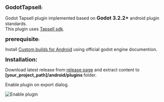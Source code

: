 <p><strong><span style="font-size:18px">GodotTapsell</span>:</strong></p>
<p> Godot Tapsell plugin implemented based on <span style="font-size:16px"><strong>Godot 3.2.2+</strong></span> android plugin standards.<br />
This plugin uses <a href="https://docs.tapsell.ir/tapsell-sdk/android/initialize/">Tapsell sdk</a>.</p>

<p><strong><span style="font-size:18px">prerequisite</span>:</strong></p>

<p>Install&nbsp;<a href="https://docs.godotengine.org/en/stable/getting_started/workflow/export/android_custom_build.html">Custom builds for Android</a> using official godot engine documention.</p>

<p><span style="font-size:18px"><strong>Installation:</strong></span></p>

<p>Download latest release from <a href="https://github.com/dorjoosoft/GodotCafebazaar/releases">release page</a>&nbsp;and extract content&nbsp;to<strong> [your_project_path]/android/plugins </strong>folder.</p>

<p>Enable plugin on export dialog.</p>
<img src="https://github.com/dorjoosoft/GodotCafebazaar/blob/main/docs/tempsnip.png" alt="Enable plugin"/>
